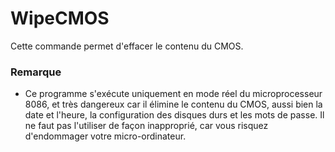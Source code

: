 # WipeCMOS
Cette commande permet d'effacer le contenu du CMOS.

<h3>Remarque</h3>
<ul>
  <li>Ce programme s'exécute uniquement en mode réel du microprocesseur 8086, et très dangereux car il élimine le contenu du CMOS, aussi bien la date et l'heure, la configuration des disques durs et les mots de passe. Il ne faut pas l'utiliser de façon inapproprié, car vous risquez d'endommager votre micro-ordinateur.</li>
</ul>
